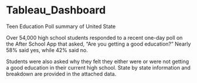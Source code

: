 # Tableau_Dashboard
Teen Education Poll summary of United State

Over 54,000 high school students responded to a recent one-day poll on the After School App that asked, “Are you getting a good education?” Nearly 58% said yes, while 42% said no.

Students were also asked why they felt they either were or were not getting a good education in their current high school. State by state information and breakdown are provided in the attached data.
